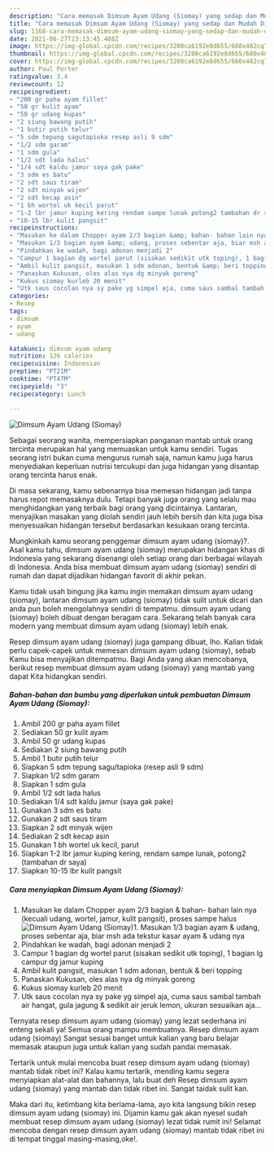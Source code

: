 ```yaml
---
description: "Cara memasak Dimsum Ayam Udang (Siomay) yang sedap dan Mudah Dibuat"
title: "Cara memasak Dimsum Ayam Udang (Siomay) yang sedap dan Mudah Dibuat"
slug: 1168-cara-memasak-dimsum-ayam-udang-siomay-yang-sedap-dan-mudah-dibuat
date: 2021-06-27T23:13:45.488Z
image: https://img-global.cpcdn.com/recipes/3208ca6192e8d655/680x482cq70/dimsum-ayam-udang-siomay-foto-resep-utama.jpg
thumbnail: https://img-global.cpcdn.com/recipes/3208ca6192e8d655/680x482cq70/dimsum-ayam-udang-siomay-foto-resep-utama.jpg
cover: https://img-global.cpcdn.com/recipes/3208ca6192e8d655/680x482cq70/dimsum-ayam-udang-siomay-foto-resep-utama.jpg
author: Paul Porter
ratingvalue: 3.4
reviewcount: 12
recipeingredient:
- "200 gr paha ayam fillet"
- "50 gr kulit ayam"
- "50 gr udang kupas"
- "2 siung bawang putih"
- "1 butir putih telur"
- "5 sdm tepung sagutapioka resep asli 9 sdm"
- "1/2 sdm garam"
- "1 sdm gula"
- "1/2 sdt lada halus"
- "1/4 sdt kaldu jamur saya gak pake"
- "3 sdm es batu"
- "2 sdt saus tiram"
- "2 sdt minyak wijen"
- "2 sdt kecap asin"
- "1 bh wortel uk kecil parut"
- "1-2 lbr jamur kuping kering rendam sampe lunak potong2 tambahan dr saya"
- "10-15 lbr kulit pangsit"
recipeinstructions:
- "Masukan ke dalam Chopper ayam 2/3 bagian &amp; bahan- bahan lain nya (kecuali udang, wortel, jamur, kulit pangsit), proses sampe halus"
- "Masukan 1/3 bagian ayam &amp; udang, proses sebentar aja, biar msh ada tekstur kasar ayam &amp; udang nya"
- "Pindahkan ke wadah, bagi adonan menjadi 2"
- "Campur 1 bagian dg wortel parut (sisakan sedikit utk toping), 1 bagian lg campur dg jamur kuping"
- "Ambil kulit pangsit, masukan 1 sdm adonan, bentuk &amp; beri topping"
- "Panaskan Kukusan, oles alas nya dg minyak goreng"
- "Kukus siomay kurleb 20 menit"
- "Utk saus cocolan nya sy pake yg simpel aja, cuma saus sambal tambah air hangat, gula jagung &amp; sedikit air jeruk lemon, ukuran sesuaikan aja..."
categories:
- Resep
tags:
- dimsum
- ayam
- udang

katakunci: dimsum ayam udang 
nutrition: 126 calories
recipecuisine: Indonesian
preptime: "PT21M"
cooktime: "PT47M"
recipeyield: "3"
recipecategory: Lunch

---
```



![Dimsum Ayam Udang (Siomay)](https://img-global.cpcdn.com/recipes/3208ca6192e8d655/680x482cq70/dimsum-ayam-udang-siomay-foto-resep-utama.jpg)

Sebagai seorang wanita, mempersiapkan panganan mantab untuk orang tercinta merupakan hal yang memuaskan untuk kamu sendiri. Tugas seorang istri bukan cuma mengurus rumah saja, namun kamu juga harus menyediakan keperluan nutrisi tercukupi dan juga hidangan yang disantap orang tercinta harus enak.

Di masa  sekarang, kamu sebenarnya bisa memesan hidangan jadi tanpa harus repot memasaknya dulu. Tetapi banyak juga orang yang selalu mau menghidangkan yang terbaik bagi orang yang dicintainya. Lantaran, menyajikan masakan yang diolah sendiri jauh lebih bersih dan kita juga bisa menyesuaikan hidangan tersebut berdasarkan kesukaan orang tercinta. 



Mungkinkah kamu seorang penggemar dimsum ayam udang (siomay)?. Asal kamu tahu, dimsum ayam udang (siomay) merupakan hidangan khas di Indonesia yang sekarang disenangi oleh setiap orang dari berbagai wilayah di Indonesia. Anda bisa membuat dimsum ayam udang (siomay) sendiri di rumah dan dapat dijadikan hidangan favorit di akhir pekan.

Kamu tidak usah bingung jika kamu ingin memakan dimsum ayam udang (siomay), lantaran dimsum ayam udang (siomay) tidak sulit untuk dicari dan anda pun boleh mengolahnya sendiri di tempatmu. dimsum ayam udang (siomay) boleh dibuat dengan beragam cara. Sekarang telah banyak cara modern yang membuat dimsum ayam udang (siomay) lebih enak.

Resep dimsum ayam udang (siomay) juga gampang dibuat, lho. Kalian tidak perlu capek-capek untuk memesan dimsum ayam udang (siomay), sebab Kamu bisa menyajikan ditempatmu. Bagi Anda yang akan mencobanya, berikut resep membuat dimsum ayam udang (siomay) yang mantab yang dapat Kita hidangkan sendiri.

<!--inarticleads1-->

##### Bahan-bahan dan bumbu yang diperlukan untuk pembuatan Dimsum Ayam Udang (Siomay):

1. Ambil 200 gr paha ayam fillet
1. Sediakan 50 gr kulit ayam
1. Ambil 50 gr udang kupas
1. Sediakan 2 siung bawang putih
1. Ambil 1 butir putih telur
1. Siapkan 5 sdm tepung sagu/tapioka (resep asli 9 sdm)
1. Siapkan 1/2 sdm garam
1. Siapkan 1 sdm gula
1. Ambil 1/2 sdt lada halus
1. Sediakan 1/4 sdt kaldu jamur (saya gak pake)
1. Gunakan 3 sdm es batu
1. Gunakan 2 sdt saus tiram
1. Siapkan 2 sdt minyak wijen
1. Sediakan 2 sdt kecap asin
1. Gunakan 1 bh wortel uk kecil, parut
1. Siapkan 1-2 lbr jamur kuping kering, rendam sampe lunak, potong2 (tambahan dr saya)
1. Siapkan 10-15 lbr kulit pangsit




<!--inarticleads2-->

##### Cara menyiapkan Dimsum Ayam Udang (Siomay):

1. Masukan ke dalam Chopper ayam 2/3 bagian &amp; bahan- bahan lain nya (kecuali udang, wortel, jamur, kulit pangsit), proses sampe halus
<img src="//assets-global.cpcdn.com/assets/icons/button_play-2c75c40dde080a61004c1f40b05d8f140eaff45d7e9e6481dc71c63d2e7c4909.png" alt="Dimsum Ayam Udang (Siomay)">1. Masukan 1/3 bagian ayam &amp; udang, proses sebentar aja, biar msh ada tekstur kasar ayam &amp; udang nya
1. Pindahkan ke wadah, bagi adonan menjadi 2
1. Campur 1 bagian dg wortel parut (sisakan sedikit utk toping), 1 bagian lg campur dg jamur kuping
1. Ambil kulit pangsit, masukan 1 sdm adonan, bentuk &amp; beri topping
1. Panaskan Kukusan, oles alas nya dg minyak goreng
1. Kukus siomay kurleb 20 menit
1. Utk saus cocolan nya sy pake yg simpel aja, cuma saus sambal tambah air hangat, gula jagung &amp; sedikit air jeruk lemon, ukuran sesuaikan aja...




Ternyata resep dimsum ayam udang (siomay) yang lezat sederhana ini enteng sekali ya! Semua orang mampu membuatnya. Resep dimsum ayam udang (siomay) Sangat sesuai banget untuk kalian yang baru belajar memasak ataupun juga untuk kalian yang sudah pandai memasak.

Tertarik untuk mulai mencoba buat resep dimsum ayam udang (siomay) mantab tidak ribet ini? Kalau kamu tertarik, mending kamu segera menyiapkan alat-alat dan bahannya, lalu buat deh Resep dimsum ayam udang (siomay) yang mantab dan tidak ribet ini. Sangat taidak sulit kan. 

Maka dari itu, ketimbang kita berlama-lama, ayo kita langsung bikin resep dimsum ayam udang (siomay) ini. Dijamin kamu gak akan nyesel sudah membuat resep dimsum ayam udang (siomay) lezat tidak rumit ini! Selamat mencoba dengan resep dimsum ayam udang (siomay) mantab tidak ribet ini di tempat tinggal masing-masing,oke!.

